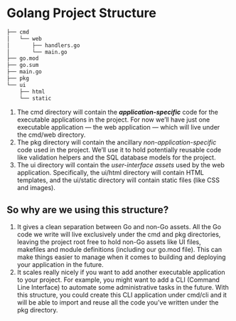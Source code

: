 # Golang Project Structure
```bash
├── cmd
│   └── web
│       ├── handlers.go
│       └── main.go
├── go.mod
├── go.sum
├── main.go
├── pkg
└── ui
    ├── html
    └── static
```

1. The cmd directory will contain the ***application-specific*** code for the executable applications in the project. For now we’ll have just one executable application — the web application — which will live under the cmd/web directory.
1. The pkg directory will contain the ancillary *non-application-specific* code used in the project. We’ll use it to hold potentially reusable code like validation helpers and the SQL database models for the project.
1. The ui directory will contain the *user-interface assets* used by the web application. Specifically, the ui/html directory will contain HTML templates, and the ui/static directory will contain static files (like CSS and images).

## So why are we using this structure?
1. It gives a clean separation between Go and non-Go assets. All the Go code we write will live exclusively under the cmd and pkg directories, leaving the project root free to hold non-Go assets like UI files, makefiles and module definitions (including our go.mod file). This can make things easier to manage when it comes to building and deploying your application in the future.
1. It scales really nicely if you want to add another executable application to your project. For example, you might want to add a CLI (Command Line Interface) to automate some administrative tasks in the future. With this structure, you could create this CLI application
under cmd/cli and it will be able to import and reuse all the code you’ve written under the pkg directory.